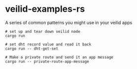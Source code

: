# veilid-examples-rs
A series of common patterns you might use in your veilid apps

```
# set up and tear down veilid node
cargo run

# set dht record value and read it back
cargo run -- dht-get-set

# Make a private route and send it an app message
cargo run -- private-route-app-message
```